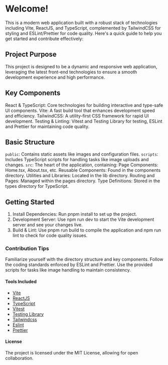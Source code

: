 # Welcome!

This is a modern web application built with a robust stack of technologies including Vite, ReactJS, and TypeScript, complemented by TailwindCSS for styling and ESLint/Prettier for code quality. Here's a quick guide to help you get started and contribute effectively:

## Project Purpose

This project is designed to be a dynamic and responsive web application, leveraging the latest front-end technologies to ensure a smooth development experience and high performance.

## Key Components

React & TypeScript: Core technologies for building interactive and type-safe UI components.
Vite: A fast build tool that enhances development speed and efficiency.
TailwindCSS: A utility-first CSS framework for rapid UI development.
Testing & Linting: Vitest and Testing Library for testing, ESLint and Prettier for maintaining code quality.


##  Basic Structure

`public`: Contains static assets like images and configuration files.
`scripts`: Includes TypeScript scripts for handling tasks like image uploads and changes.
`src`: The heart of the application, containing:
Page Components: Home.tsx, About.tsx, etc.
Reusable Components: Found in the components directory.
Utilities and Libraries: Located in the lib directory.
Routing and Pages: Managed within the pages directory.
Type Definitions: Stored in the types directory for TypeScript.


## Getting Started
1. Install Dependencies: Run pnpm install to set up the project.
2. Development Server: Use npm run dev to start the Vite development server and see your changes live.
3. Build & Lint: Use pnpm run build to compile the application and npm run lint to check for code quality issues.


###  Contribution Tips
Familiarize yourself with the directory structure and key components.
Follow the coding standards enforced by ESLint and Prettier.
Use the provided scripts for tasks like image handling to maintain consistency.

#### Tools Included
- [Vite](https://vitejs.dev)
- [ReactJS](https://reactjs.org)
- [TypeScript](https://www.typescriptlang.org)
- [Vitest](https://vitest.dev)
- [Testing Library](https://testing-library.com)
- [Tailwindcss](https://tailwindcss.com)
- [Eslint](https://eslint.org)
- [Prettier](https://prettier.io)


#### License
The project is licensed under the MIT License, allowing for open collaboration.
